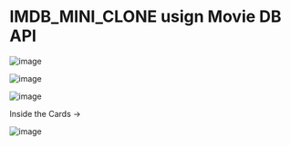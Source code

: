 # IMDB_MINI_CLONE usign Movie DB API

![image](https://user-images.githubusercontent.com/76623158/211639661-ca626023-6dbf-47e3-8ad2-aa0969e7fd0e.png)

![image](https://user-images.githubusercontent.com/76623158/211639599-4288afca-8954-4f26-b064-0b2d0511bcfb.png)

![image](https://user-images.githubusercontent.com/76623158/211639723-7d82f6e1-4a55-47ce-b2fe-ad45c2d72ed0.png)

Inside the Cards ->

![image](https://user-images.githubusercontent.com/76623158/211639872-b2b1a17a-dde0-4121-80f0-e673b81227a5.png)
